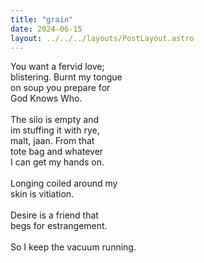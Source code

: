 ```yaml
---
title: "grain"
date: 2024-06-15
layout: ../../../layouts/PostLayout.astro
---
```


You want a fervid love;  
blistering. Burnt my tongue  
on soup you prepare for  
God Knows Who.  
<br>
The silo is empty and  
im stuffing it with rye,  
malt, jaan. From that  
tote bag and whatever  
I can get my hands on.  
<br>
Longing coiled around my  
skin is vitiation.  
<br>
Desire is a friend that  
begs for estrangement.  
<br>
So I keep the vacuum running.
